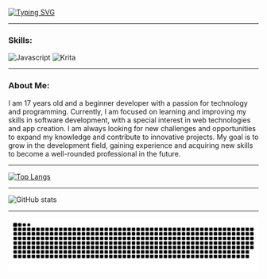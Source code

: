 [![Typing SVG](https://readme-typing-svg.herokuapp.com?font=Fira+Code&pause=1000&color=398A30&width=435&lines=Hello+World!;Welcome+to+my+profile;My+name+is+Fernando+Jacobsen)](https://git.io/typing-svg)

-------------------------------------------

### Skills:


![Javascript](https://img.shields.io/badge/JavaScript-F7DF1E?style=for-the-badge&logo=javascript&logoColor=black) ![Krita](https://img.shields.io/badge/Krita-203759?style=for-the-badge&logo=krita&logoColor=EEF37B)

-------------------------------------------

### About Me:

I am 17 years old and a beginner developer with a passion for technology and programming. Currently, I am focused on learning and improving my skills in software development, with a special interest in web technologies and app creation. I am always looking for new challenges and opportunities to expand my knowledge and contribute to innovative projects. My goal is to grow in the development field, gaining experience and acquiring new skills to become a well-rounded professional in the future.

------------------------------------------

[![Top Langs](https://github-readme-stats.vercel.app/api/top-langs/?username=Jacobsenf)](https://github.com/Jacobsenf/github-readme-stats)

-------------------------------------------

![GitHub stats](https://github-readme-stats.vercel.app/api?username=Jacobsenf&show_icons=true&theme=dark)

-------------------------------------------

<picture>
  <source media="(prefers-color-scheme: dark)" srcset="https://raw.githubusercontent.com/mari4souza/mari4souza/output/github-contribution-grid-snake-dark.svg">
  <source media="(prefers-color-scheme: light)" srcset="https://raw.githubusercontent.com/mari4souza/mari4souza/output/github-contribution-grid-snake.svg">
  <img alt="github contribution grid snake animation" src="https://raw.githubusercontent.com/mari4souza/mari4souza/output/github-contribution-grid-snake.svg">
</picture>
<br><br>
